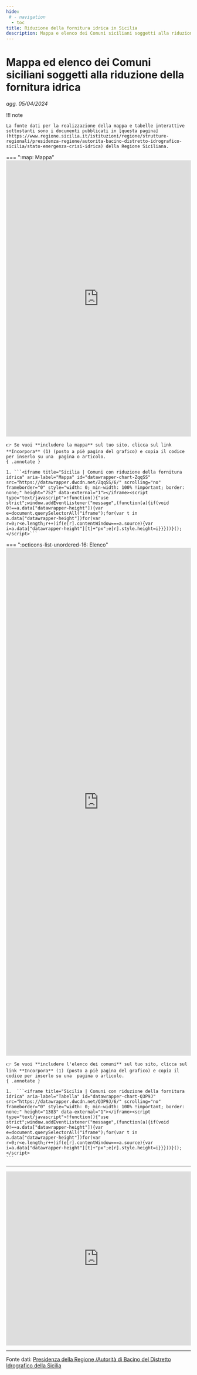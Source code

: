 ```yaml
---
hide:
 # - navigation
  - toc
title: Riduzione della fornitura idrica in Sicilia
description: Mappa e elenco dei Comuni siciliani soggetti alla riduzione della fornitura idrica
---
```


# Mappa ed elenco dei Comuni siciliani soggetti alla riduzione della fornitura idrica  
*agg. 05/04/2024*

!!! note

    La fonte dati per la realizzazione della mappa e tabelle interattive sottostanti sono i documenti pubblicati in [questa pagina](https://www.regione.sicilia.it/istituzioni/regione/strutture-regionali/presidenza-regione/autorita-bacino-distretto-idrografico-sicilia/stato-emergenza-crisi-idrica) della Regione Siciliana.

=== ":map: Mappa"
    <iframe title="Sicilia | Comuni con riduzione della fornitura idrica" aria-label="Mappa" id="datawrapper-chart-ZqqSS" src="https://datawrapper.dwcdn.net/ZqqSS/6/" scrolling="no" frameborder="0" style="width: 0; min-width: 100% !important; border: none;" height="752" data-external="1"></iframe><script type="text/javascript">!function(){"use strict";window.addEventListener("message",(function(a){if(void 0!==a.data["datawrapper-height"]){var e=document.querySelectorAll("iframe");for(var t in a.data["datawrapper-height"])for(var r=0;r<e.length;r++)if(e[r].contentWindow===a.source){var i=a.data["datawrapper-height"][t]+"px";e[r].style.height=i}}}))}();</script> 

    👉 Se vuoi **includere la mappa** sul tuo sito, clicca sul link **Incorpora** (1) (posto a piè pagina del grafico) e copia il codice per inserlo su una  pagina o articolo.
    { .annotate }

    1. ```<iframe title="Sicilia | Comuni con riduzione della fornitura idrica" aria-label="Mappa" id="datawrapper-chart-ZqqSS" src="https://datawrapper.dwcdn.net/ZqqSS/6/" scrolling="no" frameborder="0" style="width: 0; min-width: 100% !important; border: none;" height="752" data-external="1"></iframe><script type="text/javascript">!function(){"use strict";window.addEventListener("message",(function(a){if(void 0!==a.data["datawrapper-height"]){var e=document.querySelectorAll("iframe");for(var t in a.data["datawrapper-height"])for(var r=0;r<e.length;r++)if(e[r].contentWindow===a.source){var i=a.data["datawrapper-height"][t]+"px";e[r].style.height=i}}}))}();</script>```


=== ":octicons-list-unordered-16: Elenco"
    <iframe title="Sicilia | Comuni con riduzione della fornitura idrica" aria-label="Tabella" id="datawrapper-chart-Q3P9J" src="https://datawrapper.dwcdn.net/Q3P9J/5/" scrolling="no" frameborder="0" style="width: 0; min-width: 100% !important; border: none;" height="1383" data-external="1"></iframe><script type="text/javascript">!function(){"use strict";window.addEventListener("message",(function(a){if(void 0!==a.data["datawrapper-height"]){var e=document.querySelectorAll("iframe");for(var t in a.data["datawrapper-height"])for(var r=0;r<e.length;r++)if(e[r].contentWindow===a.source){var i=a.data["datawrapper-height"][t]+"px";e[r].style.height=i}}}))}();</script>

    👉 Se vuoi **includere l'elenco dei comuni** sul tuo sito, clicca sul link **Incorpora** (1) (posto a piè pagina del grafico) e copia il codice per inserlo su una  pagina o articolo.
    { .annotate }

    1.  ```<iframe title="Sicilia | Comuni con riduzione della fornitura idrica" aria-label="Tabella" id="datawrapper-chart-Q3P9J" src="https://datawrapper.dwcdn.net/Q3P9J/6/" scrolling="no" frameborder="0" style="width: 0; min-width: 100% !important; border: none;" height="1383" data-external="1"></iframe><script type="text/javascript">!function(){"use strict";window.addEventListener("message",(function(a){if(void 0!==a.data["datawrapper-height"]){var e=document.querySelectorAll("iframe");for(var t in a.data["datawrapper-height"])for(var r=0;r<e.length;r++)if(e[r].contentWindow===a.source){var i=a.data["datawrapper-height"][t]+"px";e[r].style.height=i}}}))}();</script>
    ```
<hr>
	
<iframe title="Sicilia | Comuni che hanno emanato ordinanze funzionali al risparmio idrico potabile" aria-label="Mappa" id="datawrapper-chart-8jG3R" src="https://datawrapper.dwcdn.net/8jG3R/2/" scrolling="no" frameborder="0" style="width: 0; min-width: 100% !important; border: none;" height="474" data-external="1"></iframe><script type="text/javascript">!function(){"use strict";window.addEventListener("message",(function(a){if(void 0!==a.data["datawrapper-height"]){var e=document.querySelectorAll("iframe");for(var t in a.data["datawrapper-height"])for(var r=0;r<e.length;r++)if(e[r].contentWindow===a.source){var i=a.data["datawrapper-height"][t]+"px";e[r].style.height=i}}}))}();
</script>
 
 <hr>
 
 Fonte dati: [Presidenza della Regione /Autorità di Bacino del Distretto Idrografico della Sicilia](https://www.regione.sicilia.it/istituzioni/regione/strutture-regionali/presidenza-regione/autorita-bacino-distretto-idrografico-sicilia/stato-emergenza-crisi-idrica "Fonte dati: Presidenza della Regione /Autorità di Bacino del Distretto Idrografico della Sicilia")